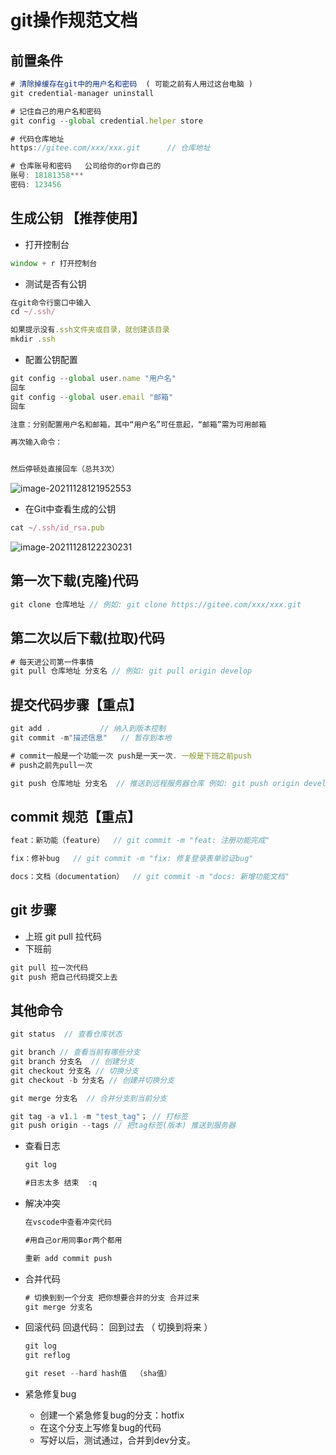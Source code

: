 # git操作规范文档

## 前置条件

```javascript
# 清除掉缓存在git中的用户名和密码  ( 可能之前有人用过这台电脑 )
git credential-manager uninstall

# 记住自己的用户名和密码
git config --global credential.helper store

# 代码仓库地址
https://gitee.com/xxx/xxx.git      // 仓库地址

# 仓库账号和密码   公司给你的or你自己的
账号: 18181358***
密码: 123456
```



## 生成公钥 【推荐使用】

- 打开控制台

```js
window + r 打开控制台
```

- 测试是否有公钥

```js
在git命令行窗口中输入
cd ~/.ssh/

如果提示没有.ssh文件夹或目录，就创建该目录
mkdir .ssh
```

- 配置公钥配置

```js
git config --global user.name "用户名"  
回车
git config --global user.email "邮箱" 
回车

注意：分别配置用户名和邮箱，其中“用户名”可任意起，“邮箱”需为可用邮箱

再次输入命令：


然后停顿处直接回车（总共3次）
```

![image-20211128121952553](img/image-20211128121952553.png)

- 在Git中查看生成的公钥

```js
cat ~/.ssh/id_rsa.pub
```

![image-20211128122230231](img/image-20211128122230231.png)





## 第一次下载(克隆)代码

```javascript
git clone 仓库地址 // 例如: git clone https://gitee.com/xxx/xxx.git
```



## 第二次以后下载(拉取)代码

```javascript
# 每天进公司第一件事情
git pull 仓库地址 分支名 // 例如: git pull origin develop
```



## 提交代码步骤【重点】

```javascript
git add .           // 纳入到版本控制
git commit -m"描述信息"   // 暂存到本地 

# commit一般是一个功能一次 push是一天一次. 一般是下班之前push
# push之前先pull一次

git push 仓库地址 分支名  // 推送到远程服务器仓库 例如: git push origin develop 
```



## commit 规范【重点】

```javascript
feat：新功能（feature）  // git commit -m "feat: 注册功能完成" 

fix：修补bug   // git commit -m "fix: 修复登录表单验证bug"

docs：文档（documentation）  // git commit -m "docs: 新增功能文档"
```



## git 步骤

- 上班 git pull 拉代码
- 下班前 

```js
git pull 拉一次代码
git push 把自己代码提交上去
```



## 其他命令

```javascript
git status  // 查看仓库状态

git branch // 查看当前有哪些分支
git branch 分支名  // 创建分支
git checkout 分支名 // 切换分支
git checkout -b 分支名 // 创建并切换分支

git merge 分支名  // 合并分支到当前分支

git tag -a v1.1 -m "test_tag"； // 打标签
git push origin --tags // 把tag标签(版本) 推送到服务器
```

- 查看日志

  ```js
  git log
  
  #日志太多 结束  :q
  ```

- 解决冲突

  ```js
  在vscode中查看冲突代码
  
  #用自己or用同事or两个都用
  
  重新 add commit push
  ```

- 合并代码

  ```js
  # 切换到到一个分支 把你想要合并的分支 合并过来
  git merge 分支名
  ```

- 回滚代码 回退代码： 回到过去  （ 切换到将来 ）

  ```js
  git log
  git reflog
  
  git reset --hard hash值  （sha值）
  ```

- 紧急修复bug

  - 创建一个紧急修复bug的分支：hotfix
  - 在这个分支上写修复bug的代码
  - 写好以后，测试通过，合并到dev分支。





















